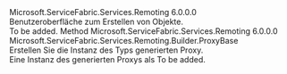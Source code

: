 <Type Name="IProxyActivator" FullName="Microsoft.ServiceFabric.Services.Remoting.Builder.IProxyActivator">
  <TypeSignature Language="C#" Value="public interface IProxyActivator" />
  <TypeSignature Language="ILAsm" Value=".class public interface auto ansi abstract IProxyActivator" />
  <TypeSignature Language="DocId" Value="T:Microsoft.ServiceFabric.Services.Remoting.Builder.IProxyActivator" />
  <TypeSignature Language="VB.NET" Value="Public Interface IProxyActivator" />
  <TypeSignature Language="F#" Value="type IProxyActivator = interface" />
  <AssemblyInfo>
    <AssemblyName>Microsoft.ServiceFabric.Services.Remoting</AssemblyName>
    <AssemblyVersion>6.0.0.0</AssemblyVersion>
  </AssemblyInfo>
  <Interfaces />
  <Docs>
    <summary>
            Benutzeroberfläche zum Erstellen von <see cref="T:Microsoft.ServiceFabric.Services.Remoting.Builder.ProxyBase" /> Objekte.
            </summary>
    <remarks>To be added.</remarks>
  </Docs>
  <Members>
    <Member MemberName="CreateInstance">
      <MemberSignature Language="C#" Value="public Microsoft.ServiceFabric.Services.Remoting.Builder.ProxyBase CreateInstance ();" />
      <MemberSignature Language="ILAsm" Value=".method public hidebysig newslot virtual instance class Microsoft.ServiceFabric.Services.Remoting.Builder.ProxyBase CreateInstance() cil managed" />
      <MemberSignature Language="DocId" Value="M:Microsoft.ServiceFabric.Services.Remoting.Builder.IProxyActivator.CreateInstance" />
      <MemberSignature Language="VB.NET" Value="Public Function CreateInstance () As ProxyBase" />
      <MemberSignature Language="F#" Value="abstract member CreateInstance : unit -&gt; Microsoft.ServiceFabric.Services.Remoting.Builder.ProxyBase" Usage="iProxyActivator.CreateInstance " />
      <MemberType>Method</MemberType>
      <AssemblyInfo>
        <AssemblyName>Microsoft.ServiceFabric.Services.Remoting</AssemblyName>
        <AssemblyVersion>6.0.0.0</AssemblyVersion>
      </AssemblyInfo>
      <ReturnValue>
        <ReturnType>Microsoft.ServiceFabric.Services.Remoting.Builder.ProxyBase</ReturnType>
      </ReturnValue>
      <Parameters />
      <Docs>
        <summary>
            Erstellen Sie die Instanz des Typs generierten Proxy.
            </summary>
        <returns>Eine Instanz des generierten Proxys als<see cref="T:Microsoft.ServiceFabric.Services.Remoting.Builder.ProxyBase" /></returns>
        <remarks>To be added.</remarks>
      </Docs>
    </Member>
  </Members>
</Type>